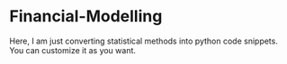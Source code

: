 # Financial-Modelling 
Here, I am just converting statistical methods into python code snippets. You can customize it as you want.
